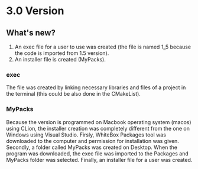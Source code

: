 # 3.0 Version
## What's new?
1. An exec file for a user to use was created (the file is named 1_5 because the code is imported from 1.5 version).
2. An installer file is created (MyPacks).

### exec
The file was created by linking necessary libraries and files of a project in the terminal (this could be also done in the CMakeList). 

### MyPacks
Because the version is programmed on Macbook operating system (macos) using CLion, the installer creation was completely different from the one on Windows using Visual Studio. Firsly, WhiteBox Packages tool was downloaded to the computer and permission for installation was given. Secondly, a folder called MyPacks was created on Desktop. When the program was downloaded, the exec file was imported to the Packages and MyPacks folder was selected. Finally, an installer file for a user was created.
